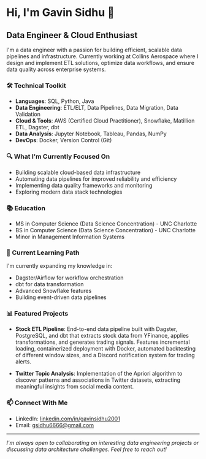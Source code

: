 # Hi, I'm Gavin Sidhu 👋

## Data Engineer & Cloud Enthusiast

I'm a data engineer with a passion for building efficient, scalable data pipelines and infrastructure. Currently working at Collins Aerospace where I design and implement ETL solutions, optimize data workflows, and ensure data quality across enterprise systems.

### 🛠️ Technical Toolkit

- **Languages**: SQL, Python, Java
- **Data Engineering**: ETL/ELT, Data Pipelines, Data Migration, Data Validation
- **Cloud & Tools**: AWS (Certified Cloud Practitioner), Snowflake, Matillion ETL, Dagster, dbt
- **Data Analysis**: Jupyter Notebook, Tableau, Pandas, NumPy
- **DevOps**: Docker, Version Control (Git)

### 🔍 What I'm Currently Focused On

- Building scalable cloud-based data infrastructure
- Automating data pipelines for improved reliability and efficiency
- Implementing data quality frameworks and monitoring
- Exploring modern data stack technologies

### 📚 Education

- MS in Computer Science (Data Science Concentration) - UNC Charlotte
- BS in Computer Science (Data Science Concentration) - UNC Charlotte
- Minor in Management Information Systems

### 🌱 Current Learning Path

I'm currently expanding my knowledge in:
- Dagster/Airflow for workflow orchestration
- dbt for data transformation
- Advanced Snowflake features
- Building event-driven data pipelines

### 📊 Featured Projects

- **Stock ETL Pipeline**: End-to-end data pipeline built with Dagster, PostgreSQL, and dbt that extracts stock data from YFinance, applies transformations, and generates trading signals. Features incremental loading, containerized deployment with Docker, automated backtesting of different window sizes, and a Discord notification system for trading alerts.

- **Twitter Topic Analysis**: Implementation of the Apriori algorithm to discover patterns and associations in Twitter datasets, extracting meaningful insights from social media content.

### 📫 Connect With Me

- LinkedIn: [linkedin.com/in/gavinsidhu2001](https://linkedin.com/in/gavinsidhu2001)
- Email: gsidhu6666@gmail.com

---

*I'm always open to collaborating on interesting data engineering projects or discussing data architecture challenges. Feel free to reach out!*
